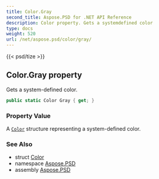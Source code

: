 ```yaml
---
title: Color.Gray
second_title: Aspose.PSD for .NET API Reference
description: Color property. Gets a systemdefined color
type: docs
weight: 520
url: /net/aspose.psd/color/gray/
---
```

{{< psd/tize >}}
## Color.Gray property

Gets a system-defined color.

```csharp
public static Color Gray { get; }
```

### Property Value

A [`Color`](../) structure representing a system-defined color.

### See Also

* struct [Color](../)
* namespace [Aspose.PSD](../../color/)
* assembly [Aspose.PSD](../../../)


